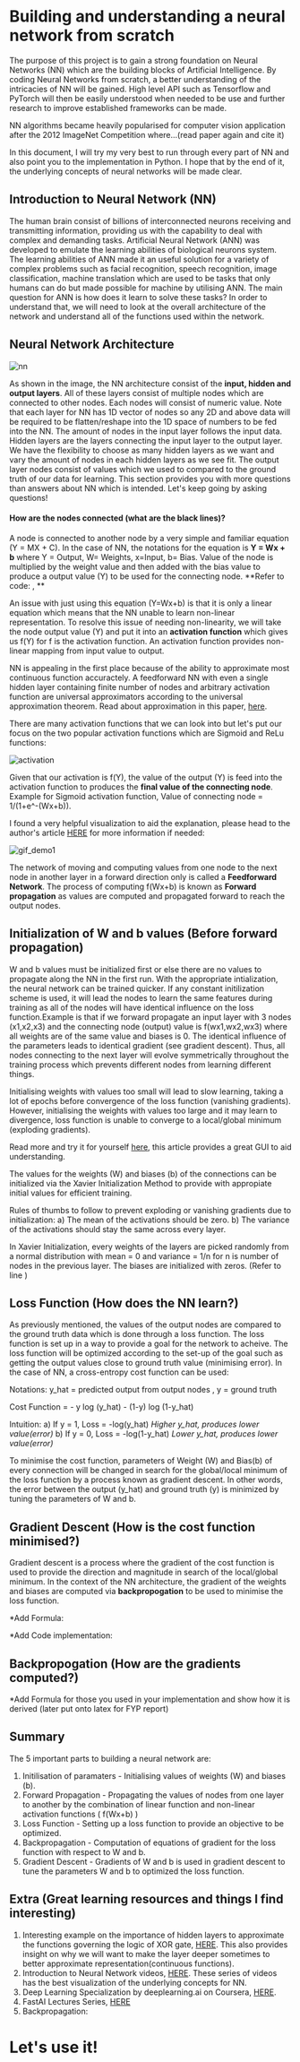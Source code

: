 # Building and understanding a neural network from scratch

The purpose of this project is to gain a strong foundation on Neural Networks (NN) which are the building blocks of Artificial Intelligence. By coding Neural Networks from scratch, a better understanding of the intricacies of NN will be gained. High level API such as Tensorflow and PyTorch will then be easily understood when needed to be use and further research to improve established frameworks can be made.

NN algorithms became heavily popularised for computer vision application after the 2012 ImageNet Competition where...(read paper again and cite it)

In this document, I will try my very best to run through every part of NN and also point you to the implementation in Python. I hope that by the end of it, the underlying concepts of neural networks will be made clear.

## Introduction to Neural Network (NN)

The human brain consist of billions of interconnected neurons receiving and transmitting information, providing us with the capability to deal with complex and demanding tasks. Artificial Neural Network (ANN) was developed to emulate the learning abilities of biological neurons system. The learning abilities of ANN made it an useful solution for a variety of complex problems such as facial recognition, speech recognition, image classification, machine translation which are used to be tasks that only humans can do but made possible for machine by utilising ANN. The main question for ANN is how does it learn to solve these tasks? In order to understand that, we will need to look at the overall architecture of the network and understand all of the functions used within the network.

## Neural Network Architecture


![nn](NN_Architecture.png)

As shown in the image, the NN architecture consist of the **input, hidden and output layers**. All of these layers consist of multiple nodes which are connected to other nodes. Each nodes will consist of numeric value. Note that each layer for NN has 1D vector of nodes so any 2D and above data will be required to be flatten/reshape into the 1D space of numbers to be fed into the NN. The amount of nodes in the input layer follows the input data. Hidden layers are the layers connecting the input layer to the output layer. We have the flexibility to choose as many hidden layers as we want and vary the amount of nodes in each hidden layers as we see fit. The output layer nodes consist of values which we used to compared to the ground truth of our data for learning. This section provides you with more questions than answers about NN which is intended. Let's keep going by asking questions!

#### How are the nodes connected (what are the black lines)?

A node is connected to another node by a very simple and familiar equation (Y = MX + C). In the case of NN, the notations for the equation is **Y = Wx + b**  where  Y = Output, W= Weights, x=Input, b= Bias. Value of the node is multiplied by the weight value and then added with the bias value to produce a output value (Y) to be used for the connecting node. **Refer to code: , **

An issue with just using this equation (Y=Wx+b) is that it is only a linear equation which means that the NN unable to learn non-linear representation. To resolve this issue of needing non-linearity, we will take the node output value (Y) and put it into an **activation function** which gives us f(Y) for f is the activation function. An activation function provides non-linear mapping from input value to output.

NN is appealing in the first place because of the ability to approximate most continuous function accuractely. A feedforward NN with even a single hidden layer containing finite number of nodes and arbitrary activation function are universal approximators according to the universal approximation theorem. Read about approximation in this paper, [here](http://citeseerx.ist.psu.edu/viewdoc/download?doi=10.1.1.101.2647&rep=rep1&type=pdf).

There are many activation functions that we can look into but let's put our focus on the two popular activation functions which are Sigmoid and ReLu functions:

![activation](activation_function.png)

Given that our activation is f(Y), the value of the output (Y) is feed into the activation function to produces the **final value of the connecting node**. Example for Sigmoid activation function, Value of connecting node = 1/(1+e^-(Wx+b)).

I found a very helpful visualization to aid the explanation, please head to the author's article [HERE](https://towardsdatascience.com/forward-propagation-in-neural-networks-simplified-math-and-code-version-bbcfef6f9250) for more information if needed:


![gif_demo1](visualization.gif)

The network of moving and computing values from one node to the next node in another layer in a forward direction only is called a **Feedforward Network**. The process of computing f(Wx+b) is known as **Forward propagation** as values are computed and propagated forward to reach the output nodes.

## Initialization of W and b values  (Before forward propagation) 

W and b values must be initialized first or else there are no values to propagate along the NN in the first run. With the appropriate intialization, the neural network can be trained quicker. If any constant initilization scheme is used, it will lead the nodes to learn the same features during training as all of the nodes will have identical influence on the loss function.Example is that if we forward propagate an input layer with 3 nodes (x1,x2,x3) and the connecting node (output) value is f(wx1,wx2,wx3) where all weights are of the same value and biases is 0. The identical influence of the parameters leads to identical gradient (see gradient descent). Thus, all nodes connecting to the next layer will evolve symmetrically throughout the training process which prevents different nodes from learning different things.

Initialising weights with values too small will lead to slow learning, taking a lot of epochs before convergence of the loss function (vanishing gradients). However, initialising the weights with values too large and it may learn to divergence, loss function is unable to converge to a local/global minimum (exploding gradients).

Read more and try it for yourself [here](https://www.deeplearning.ai/ai-notes/initialization/), this article provides a great GUI to aid understanding.

The values for the weights (W) and biases (b) of the connections can be initialized via the Xavier Initialization Method to provide with appropiate initial values for efficient training. 

Rules of thumbs to follow to prevent exploding or vanishing gradients due to initialization: a) The mean of the activations should be zero. b) The variance of the activations should stay the same across every layer.

In Xavier Initialization, every weights of the layers are picked randomly from a normal distribution with mean = 0 and variance = 1/n for n is number of nodes in the previous layer. The biases are initialized with zeros. (Refer to line )


## Loss Function (How does the NN learn?)

As previously mentioned, the values of the output nodes are compared to the ground truth data which is done through a loss function. The loss function is set up in a way to provide a goal for the network to acheive. The loss function will be optimized according to the set-up of the goal such as getting the output values close to ground truth value (minimising error). In the case of NN, a cross-entropy cost function can be used: 

Notations: y_hat = predicted output from output nodes , y = ground truth

Cost Function = - y log (y_hat)  -  (1-y) log (1-y_hat) 

Intuition:  a) If y = 1, Loss = -log(y_hat)     *Higher y_hat, produces lower value(error)*
            b) If y = 0, Loss = -log(1-y_hat) *Lower y_hat, produces lower value(error)*

To minimise the cost function, parameters of Weight (W) and Bias(b) of every connection will be changed in search for the global/local minimum of the loss function by a process known as gradient descent. In other words, the error between the output (y_hat) and ground truth (y) is minimized by tuning the parameters of W and b.


## Gradient Descent (How is the cost function minimised?)

Gradient descent is a process where the gradient of the cost function is used to provide the direction and magnitude in search of the local/global minimum. In the context of the NN architecture, the gradient of the weights and biases are computed via **backpropogation** to be used to minimise the loss function. 

*Add Formula:

*Add Code implementation:


## Backpropogation (How are the gradients computed?)

*Add Formula for those you used in your implementation and show how it is derived (later put onto latex for FYP report)


## Summary

The 5 important parts to building a neural network are:

1. Initilisation of paramaters - Initialising values of weights (W) and biases (b).
1. Forward Propagation -  Propagating the values of nodes from one layer to another by the combination of linear function and non-linear activation functions ( f(Wx+b) )
2. Loss Function  - Setting up a loss function to provide an objective to be optimized.
3. Backpropagation - Computation of equations of gradient for the loss function with respect to W and b.
4. Gradient Descent - Gradients of W and b is used in gradient descent to tune the parameters W and b to optimized the loss function.


## Extra (Great learning resources and things I find interesting)

1. Interesting example on the importance of hidden layers to approximate the functions governing the logic of XOR gate, [HERE](https://medium.com/@jayeshbahire/the-xor-problem-in-neural-networks-50006411840b). This also provides insight on why we will want to make the layer deeper sometimes to better approximate representation(continuous functions).
2. Introduction to Neural Network videos, [HERE](). These series of videos has the best visualization of the underlying concepts for NN.
3. Deep Learning Specialization by deeplearning.ai on Coursera, [HERE]().
4. FastAI Lectures Series, [HERE](https://course.fast.ai/)
5. Backpropagation:

# Let's use it!




